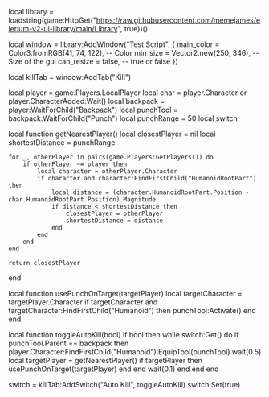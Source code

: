 local library = loadstring(game:HttpGet("https://raw.githubusercontent.com/memejames/elerium-v2-ui-library/main/Library", true))()

local window = library:AddWindow("Test Script", {
    main_color = Color3.fromRGB(41, 74, 122), -- Color
    min_size = Vector2.new(250, 346), -- Size of the gui
    can_resize = false, -- true or false
})

local killTab = window:AddTab("Kill")

local player = game.Players.LocalPlayer
local char = player.Character or player.CharacterAdded:Wait()
local backpack = player:WaitForChild("Backpack")
local punchTool = backpack:WaitForChild("Punch")
local punchRange = 50
local switch

local function getNearestPlayer()
    local closestPlayer = nil
    local shortestDistance = punchRange
    
    for _, otherPlayer in pairs(game.Players:GetPlayers()) do
        if otherPlayer ~= player then
            local character = otherPlayer.Character
            if character and character:FindFirstChild("HumanoidRootPart") then
                local distance = (character.HumanoidRootPart.Position - char.HumanoidRootPart.Position).Magnitude
                if distance < shortestDistance then
                    closestPlayer = otherPlayer
                    shortestDistance = distance
                end
            end
        end
    end

    return closestPlayer
end

local function usePunchOnTarget(targetPlayer)
    local targetCharacter = targetPlayer.Character
    if targetCharacter and targetCharacter:FindFirstChild("Humanoid") then
        punchTool:Activate()
    end
end

local function toggleAutoKill(bool)
    if bool then
        while switch:Get() do
            if punchTool.Parent == backpack then
                player.Character:FindFirstChild("Humanoid"):EquipTool(punchTool)
                wait(0.5)
                local targetPlayer = getNearestPlayer()
                if targetPlayer then
                    usePunchOnTarget(targetPlayer)
                end
            end
            wait(0.1)
        end
    end
end

switch = killTab:AddSwitch("Auto Kill", toggleAutoKill)
switch:Set(true)
